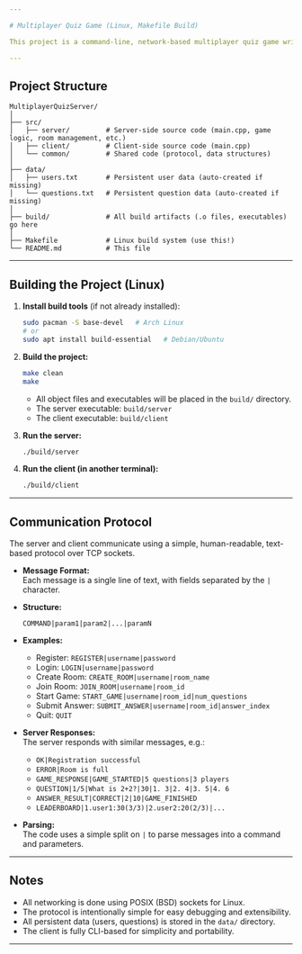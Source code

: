 ```yaml
---

# Multiplayer Quiz Game (Linux, Makefile Build)

This project is a command-line, network-based multiplayer quiz game written in C++. It features a server and client, using low-level POSIX sockets for communication.

---
```


## Project Structure

```
MultiplayerQuizServer/
│
├── src/
│   ├── server/         # Server-side source code (main.cpp, game logic, room management, etc.)
│   ├── client/         # Client-side source code (main.cpp)
│   └── common/         # Shared code (protocol, data structures)
│
├── data/
│   ├── users.txt       # Persistent user data (auto-created if missing)
│   └── questions.txt   # Persistent question data (auto-created if missing)
│
├── build/              # All build artifacts (.o files, executables) go here
│
├── Makefile            # Linux build system (use this!)
└── README.md           # This file
```

---

## Building the Project (Linux)

1. **Install build tools** (if not already installed):
   ```sh
   sudo pacman -S base-devel   # Arch Linux
   # or
   sudo apt install build-essential   # Debian/Ubuntu
   ```

2. **Build the project:**
   ```sh
   make clean
   make
   ```

   - All object files and executables will be placed in the `build/` directory.
   - The server executable: `build/server`
   - The client executable: `build/client`

3. **Run the server:**
   ```sh
   ./build/server
   ```

4. **Run the client (in another terminal):**
   ```sh
   ./build/client
   ```

---

## Communication Protocol

The server and client communicate using a simple, human-readable, text-based protocol over TCP sockets.

- **Message Format:**  
  Each message is a single line of text, with fields separated by the `|` character.

- **Structure:**  
  ```
  COMMAND|param1|param2|...|paramN
  ```

- **Examples:**
  - Register: `REGISTER|username|password`
  - Login: `LOGIN|username|password`
  - Create Room: `CREATE_ROOM|username|room_name`
  - Join Room: `JOIN_ROOM|username|room_id`
  - Start Game: `START_GAME|username|room_id|num_questions`
  - Submit Answer: `SUBMIT_ANSWER|username|room_id|answer_index`
  - Quit: `QUIT`

- **Server Responses:**  
  The server responds with similar messages, e.g.:
  - `OK|Registration successful`
  - `ERROR|Room is full`
  - `GAME_RESPONSE|GAME_STARTED|5 questions|3 players`
  - `QUESTION|1/5|What is 2+2?|30|1. 3|2. 4|3. 5|4. 6`
  - `ANSWER_RESULT|CORRECT|2|10|GAME_FINISHED`
  - `LEADERBOARD|1.user1:30(3/3)|2.user2:20(2/3)|...`

- **Parsing:**  
  The code uses a simple split on `|` to parse messages into a command and parameters.

---

## Notes

- All networking is done using POSIX (BSD) sockets for Linux.
- The protocol is intentionally simple for easy debugging and extensibility.
- All persistent data (users, questions) is stored in the `data/` directory.
- The client is fully CLI-based for simplicity and portability.

---
